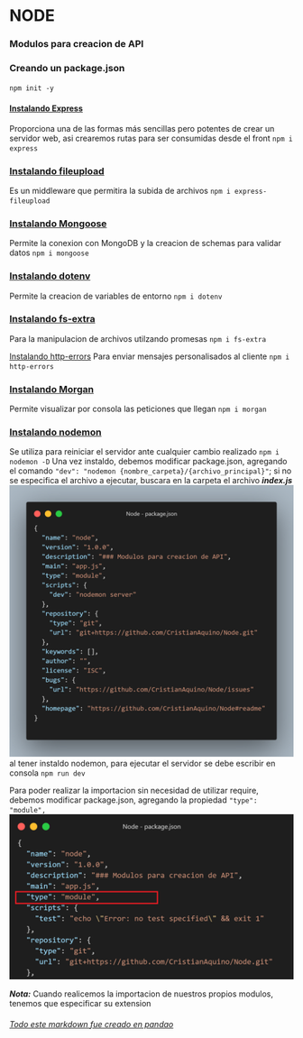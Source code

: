 # NODE

### Modulos para creacion de API

### Creando un package.json

`npm init -y`

#### [Instalando Express](https://expressjs.com/en/starter/installing.html "Instalando Express")

Proporciona una de las formas más sencillas pero potentes de crear un servidor web, asi crearemos rutas para ser consumidas desde el front
`npm i express`

### [Instalando fileupload](https://www.npmjs.com/package/express-fileupload "Instalando fileupload")

Es un middleware que permitira la subida de archivos
`npm i express-fileupload`

### [Instalando Mongoose](https://mongoosejs.com/docs/guide.html "Instalando Mongoose")

Permite la conexion con MongoDB y la creacion de schemas para validar datos
`npm i mongoose`

### [Instalando dotenv](https://www.npmjs.com/package/dotenv "Instalando dotenv")

Permite la creacion de variables de entorno
`npm i dotenv`

### [Instalando fs-extra](https://www.npmjs.com/package/fs-extra "Instalando fs-extra")

Para la manipulacion de archivos utilzando promesas
`npm i fs-extra`

[Instalando http-errors](https://www.npmjs.com/package/http-errors/v/1.7.0 "Instalando http-errors")
Para enviar mensajes personalisados al cliente
`npm i http-errors`

### [Instalando Morgan](https://www.npmjs.com/package/morgan "Instalando Morgan")

Permite visualizar por consola las peticiones que llegan
`npm i morgan`

### [Instalando nodemon](https://www.npmjs.com/package/nodemon "Instalando nodemon")

Se utiliza para reiniciar el servidor ante cualquier cambio realizado
`npm i nodemon -D`
Una vez instaldo, debemos modificar package.json, agregando el comando `"dev": "nodemon {nombre_carpeta}/{archivo_principal}"`; si no se especifica el archivo a ejecutar, buscara en la carpeta el archivo **_index.js_**
![](./img/nodemon.png)
al tener instaldo nodemon, para ejecutar el servidor se debe escribir en consola `npm run dev`

Para poder realizar la importacion sin necesidad de utilizar require, debemos modificar package.json, agregando la propiedad `"type": "module",`
![](./img/package.png)

**_Nota:_** Cuando realicemos la importacion de nuestros propios modulos, tenemos que especificar su extension

###### [Todo este markdown fue creado en pandao](https://pandao.github.io/editor.md/en.html "Todo este markdown fue creado en pandao")
